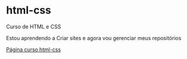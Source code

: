 # html-css
Curso de HTML e CSS

Estou aprendendo a Criar sites e agora vou gerenciar meus repositórios

<a href="https://joaocostati.github.io/html-css/exercicios/db010/pacote-projeto-d010/android.html"> Página curso html-css 